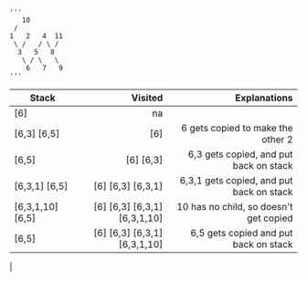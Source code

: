     '''
       10
     /
    1   2   4  11
     \ /   / \ /
      3   5   8
       \ / \   \
        6   7   9
    '''



| Stack | Visited | Explanations |
|-------|-------:|--------------:|
| [6] |     na   | |
| [6,3] [6,5]| [6] | 6 gets copied to make the other 2 |
| [6,5] | [6] [6,3] | 6,3 gets copied, and put back on stack |
| [6,3,1] [6,5] | [6] [6,3] [6,3,1] | 6,3,1 gets copied, and put back on stack |
| [6,3,1,10] [6,5] | [6] [6,3] [6,3,1] [6,3,1,10] | 10 has no child, so doesn't get copied | 
| [6,5] |  [6] [6,3] [6,3,1] [6,3,1,10] | 6,5 gets copied and put back on stack |
| 

